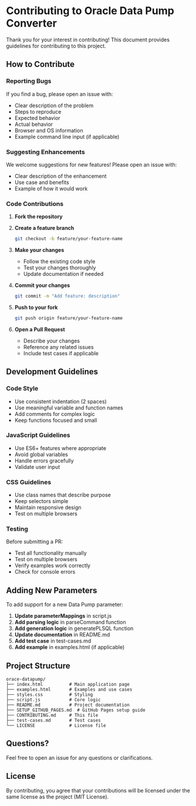 # Contributing to Oracle Data Pump Converter

Thank you for your interest in contributing! This document provides guidelines for contributing to this project.

## How to Contribute

### Reporting Bugs

If you find a bug, please open an issue with:
- Clear description of the problem
- Steps to reproduce
- Expected behavior
- Actual behavior
- Browser and OS information
- Example command line input (if applicable)

### Suggesting Enhancements

We welcome suggestions for new features! Please open an issue with:
- Clear description of the enhancement
- Use case and benefits
- Example of how it would work

### Code Contributions

1. **Fork the repository**
2. **Create a feature branch**
   ```bash
   git checkout -b feature/your-feature-name
   ```

3. **Make your changes**
   - Follow the existing code style
   - Test your changes thoroughly
   - Update documentation if needed

4. **Commit your changes**
   ```bash
   git commit -m "Add feature: description"
   ```

5. **Push to your fork**
   ```bash
   git push origin feature/your-feature-name
   ```

6. **Open a Pull Request**
   - Describe your changes
   - Reference any related issues
   - Include test cases if applicable

## Development Guidelines

### Code Style

- Use consistent indentation (2 spaces)
- Use meaningful variable and function names
- Add comments for complex logic
- Keep functions focused and small

### JavaScript Guidelines

- Use ES6+ features where appropriate
- Avoid global variables
- Handle errors gracefully
- Validate user input

### CSS Guidelines

- Use class names that describe purpose
- Keep selectors simple
- Maintain responsive design
- Test on multiple browsers

### Testing

Before submitting a PR:
- Test all functionality manually
- Test on multiple browsers
- Verify examples work correctly
- Check for console errors

## Adding New Parameters

To add support for a new Data Pump parameter:

1. **Update parameterMappings** in script.js
2. **Add parsing logic** in parseCommand function
3. **Add generation logic** in generatePLSQL function
4. **Update documentation** in README.md
5. **Add test case** in test-cases.md
6. **Add example** in examples.html (if applicable)

## Project Structure

```
orace-datapump/
├── index.html          # Main application page
├── examples.html       # Examples and use cases
├── styles.css          # Styling
├── script.js           # Core logic
├── README.md           # Project documentation
├── SETUP_GITHUB_PAGES.md  # GitHub Pages setup guide
├── CONTRIBUTING.md     # This file
├── test-cases.md       # Test cases
└── LICENSE             # License file
```

## Questions?

Feel free to open an issue for any questions or clarifications.

## License

By contributing, you agree that your contributions will be licensed under the same license as the project (MIT License).
